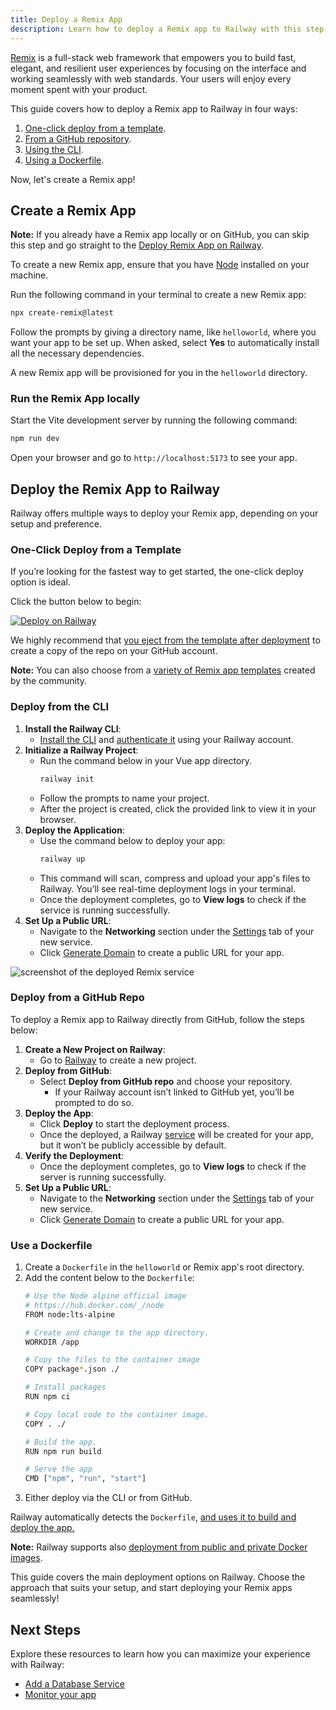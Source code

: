 ```yaml
---
title: Deploy a Remix App
description: Learn how to deploy a Remix app to Railway with this step-by-step guide. It covers quick setup, one-click deploys, Dockerfile and other deployment strategies.
---
```


[Remix](https://remix.run) is a full-stack web framework that empowers you to build fast, elegant, and resilient user experiences by focusing on the interface and working seamlessly with web standards. Your users will enjoy every moment spent with your product.

This guide covers how to deploy a Remix app to Railway in four ways:

1. [One-click deploy from a template](#one-click-deploy-from-a-template).
2. [From a GitHub repository](#deploy-from-a-github-repo).
3. [Using the CLI](#deploy-from-the-cli).
4. [Using a Dockerfile](#use-a-dockerfile).

Now, let's create a Remix app!

## Create a Remix App

**Note:** If you already have a Remix app locally or on GitHub, you can skip this step and go straight to the [Deploy Remix App on Railway](#deploy-the-remix-app-to-railway).

To create a new Remix app, ensure that you have [Node](https://nodejs.org/en/learn/getting-started/how-to-install-nodejs) installed on your machine.

Run the following command in your terminal to create a new Remix app:

```bash
npx create-remix@latest
```

Follow the prompts by giving a directory name, like `helloworld`, where you want your app to be set up. When asked, select **Yes** to automatically install all the necessary dependencies.

A new Remix app will be provisioned for you in the `helloworld` directory.

### Run the Remix App locally

Start the Vite development server by running the following command:

```bash
npm run dev
```

Open your browser and go to `http://localhost:5173` to see your app.

## Deploy the Remix App to Railway

Railway offers multiple ways to deploy your Remix app, depending on your setup and preference. 

### One-Click Deploy from a Template

If you’re looking for the fastest way to get started, the one-click deploy option is ideal.

Click the button below to begin:

[![Deploy on Railway](https://railway.com/button.svg)](https://railway.com/new/template/remix)

We highly recommend that [you eject from the template after deployment](/guides/deploy#eject-from-template-repository) to create a copy of the repo on your GitHub account.

**Note:** You can also choose from a <a href="https://railway.com/templates?q=remix" target="_blank">variety of Remix app templates</a> created by the community.

### Deploy from the CLI

1. **Install the Railway CLI**:
    - <a href="/guides/cli#installing-the-cli" target="_blank">Install the CLI</a> and <a href="/guides/cli#authenticating-with-the-cli" target="_blank">authenticate it</a> using your Railway account.
2. **Initialize a Railway Project**:
    - Run the command below in your Vue app directory. 
        ```bash
        railway init
        ```
    - Follow the prompts to name your project.
    - After the project is created, click the provided link to view it in your browser.
3. **Deploy the Application**:
    - Use the command below to deploy your app:
        ```bash
        railway up
        ```
    - This command will scan, compress and upload your app's files to Railway. You’ll see real-time deployment logs in your terminal.
    - Once the deployment completes, go to **View logs** to check if the service is running successfully.
4. **Set Up a Public URL**:
    - Navigate to the **Networking** section under the [Settings](/overview/the-basics#service-settings) tab of your new service.
    - Click [Generate Domain](/guides/public-networking#railway-provided-domain) to create a public URL for your app.

<Image src="https://res.cloudinary.com/railway/image/upload/f_auto,q_auto/v1729528294/remix_app_on_railway.png"
alt="screenshot of the deployed Remix service"
layout="responsive"
width={2266} height={2040} quality={100} />

### Deploy from a GitHub Repo

To deploy a Remix app to Railway directly from GitHub, follow the steps below:

1. **Create a New Project on Railway**:
    - Go to <a href="https://railway.com/new" target="_blank">Railway</a> to create a new project.
2. **Deploy from GitHub**: 
    - Select **Deploy from GitHub repo** and choose your repository.
        - If your Railway account isn’t linked to GitHub yet, you’ll be prompted to do so.
3. **Deploy the App**: 
    - Click **Deploy** to start the deployment process.
    - Once the deployed, a Railway [service](/guides/services) will be created for your app, but it won’t be publicly accessible by default.
4. **Verify the Deployment**:
    - Once the deployment completes, go to **View logs** to check if the server is running successfully.
5. **Set Up a Public URL**:
    - Navigate to the **Networking** section under the [Settings](/overview/the-basics#service-settings) tab of your new service.
    - Click [Generate Domain](/guides/public-networking#railway-provided-domain) to create a public URL for your app.

### Use a Dockerfile

1. Create a `Dockerfile` in the `helloworld` or Remix app's root directory.
2. Add the content below to the `Dockerfile`:
    ```bash
    # Use the Node alpine official image
    # https://hub.docker.com/_/node
    FROM node:lts-alpine

    # Create and change to the app directory.
    WORKDIR /app

    # Copy the files to the container image
    COPY package*.json ./

    # Install packages
    RUN npm ci

    # Copy local code to the container image.
    COPY . ./

    # Build the app.
    RUN npm run build
    
    # Serve the app
    CMD ["npm", "run", "start"]
    ```
3. Either deploy via the CLI or from GitHub.

Railway automatically detects the `Dockerfile`, [and uses it to build and deploy the app.](/guides/dockerfiles)

**Note:** Railway supports also <a href="/guides/services#deploying-a-public-docker-image" target="_blank">deployment from public and private Docker images</a>.

This guide covers the main deployment options on Railway. Choose the approach that suits your setup, and start deploying your Remix apps seamlessly!

## Next Steps

Explore these resources to learn how you can maximize your experience with Railway:

- [Add a Database Service](/guides/build-a-database-service)
- [Monitor your app](/guides/monitoring)

